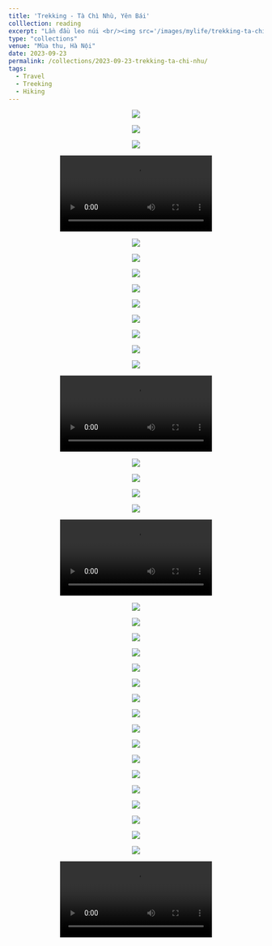 ```yaml
---
title: 'Trekking - Tà Chì Nhù, Yên Bái'
colllection: reading
excerpt: "Lần đầu leo núi <br/><img src='/images/mylife/trekking-ta-chi-nhu/IMG_3014_excerpt.jpg'>"
type: "collections"
venue: "Mùa thu, Hà Nội"
date: 2023-09-23
permalink: /collections/2023-09-23-trekking-ta-chi-nhu/
tags:
  - Travel
  - Treeking
  - Hiking
---
```


<head>
    <style type="text/css">
        figure{text-align: center;}
        math{text-align: center;}
    </style>
</head>


<p style="text-align:center;">
    <img src='/images/mylife/trekking-ta-chi-nhu/IMG_2771.jpg'>
</p>

<p style="text-align:center;">
    <img src='/images/mylife/trekking-ta-chi-nhu/IMG_2774.jpg'>
</p>

<p style="text-align:center;">
    <img src='/images/mylife/trekking-ta-chi-nhu/IMG_2779.jpg'>
</p>

<p style="text-align:center;">
<video controls>
    <source src='/images/mylife/trekking-ta-chi-nhu/video_2823.mp4' type='video/mp4'>
</video>
</p>

<p style="text-align:center;">
    <img src='/images/mylife/trekking-ta-chi-nhu/IMG_2824.jpg'>
</p>

<p style="text-align:center;">
    <img src='/images/mylife/trekking-ta-chi-nhu/IMG_2835.jpg'>
</p>

<p style="text-align:center;">
    <img src='/images/mylife/trekking-ta-chi-nhu/IMG_2837.jpg'>
</p>

<p style="text-align:center;">
    <img src='/images/mylife/trekking-ta-chi-nhu/IMG_2875.jpg'>
</p>    

<p style="text-align:center;">
    <img src='/images/mylife/trekking-ta-chi-nhu/IMG_2911.jpg'>
</p>

<p style="text-align:center;">
    <img src='/images/mylife/trekking-ta-chi-nhu/IMG_2913.jpg'>
</p>

<p style="text-align:center;">
    <img src='/images/mylife/trekking-ta-chi-nhu/IMG_2915.jpg'>
</p>

<p style="text-align:center;">
    <img src='/images/mylife/trekking-ta-chi-nhu/IMG_2918.jpg'>
</p>

<p style="text-align:center;">
    <img src='/images/mylife/trekking-ta-chi-nhu/IMG_2930.jpg'>
</p>

<p style="text-align:center;">
<video controls>
    <source src='/images/mylife/trekking-ta-chi-nhu/video_2941.mp4' type='video/mp4'>
</video>
</p>

<p style="text-align:center;">
    <img src='/images/mylife/trekking-ta-chi-nhu/IMG_2955.jpg'>
</p>

<p style="text-align:center;">
    <img src='/images/mylife/trekking-ta-chi-nhu/IMG_2967.jpg'>
</p>

<p style="text-align:center;">
    <img src='/images/mylife/trekking-ta-chi-nhu/IMG_2973.jpg'>
</p>

<p style="text-align:center;">
    <img src='/images/mylife/trekking-ta-chi-nhu/IMG_2978.jpg'>
</p>

<p style="text-align:center;">
<video controls>
    <source src='/images/mylife/trekking-ta-chi-nhu/video_2979.mp4' type='video/mp4'>
</video>
</p>

<p style="text-align:center;">
    <img src='/images/mylife/trekking-ta-chi-nhu/IMG_2984.jpg'>
</p>

<p style="text-align:center;">
    <img src='/images/mylife/trekking-ta-chi-nhu/IMG_3014.jpg'>
</p>

<p style="text-align:center;">
    <img src='/images/mylife/trekking-ta-chi-nhu/IMG_3039.jpg'>
</p>

<p style="text-align:center;">
    <img src='/images/mylife/trekking-ta-chi-nhu/IMG_3092.jpg'>
</p>

<p style="text-align:center;">
    <img src='/images/mylife/trekking-ta-chi-nhu/IMG_3194.jpg'>
</p>

<p style="text-align:center;">
    <img src='/images/mylife/trekking-ta-chi-nhu/IMG_3205.jpg'>
</p>

<p style="text-align:center;">
    <img src='/images/mylife/trekking-ta-chi-nhu/IMG_3207.jpg'>
</p>

<p style="text-align:center;">
    <img src='/images/mylife/trekking-ta-chi-nhu/IMG_3215.jpg'>
</p>

<p style="text-align:center;">
    <img src='/images/mylife/trekking-ta-chi-nhu/IMG_3220.jpg'>
</p>

<p style="text-align:center;">
    <img src='/images/mylife/trekking-ta-chi-nhu/IMG_3223.jpg'>
</p>

<p style="text-align:center;">
    <img src='/images/mylife/trekking-ta-chi-nhu/IMG_3226.jpg'>
</p>

<p style="text-align:center;">
    <img src='/images/mylife/trekking-ta-chi-nhu/IMG_3236.jpg'>
</p>

<p style="text-align:center;">
    <img src='/images/mylife/trekking-ta-chi-nhu/IMG_3241.jpg'>
</p>

<p style="text-align:center;">
    <img src='/images/mylife/trekking-ta-chi-nhu/IMG_3261.jpg'>
</p>

<p style="text-align:center;">
    <img src='/images/mylife/trekking-ta-chi-nhu/IMG_3288.jpg'>
</p>

<p style="text-align:center;">
    <img src='/images/mylife/trekking-ta-chi-nhu/IMG_3296.jpg'>
</p>

<p style="text-align:center;">
    <img src='/images/mylife/trekking-ta-chi-nhu/IMG_3314.jpg'>
</p>

<p style="text-align:center;">
<video controls>
    <source src='/images/mylife/trekking-ta-chi-nhu/video_3298.mp4' type='video/mp4'>
</video>
</p>